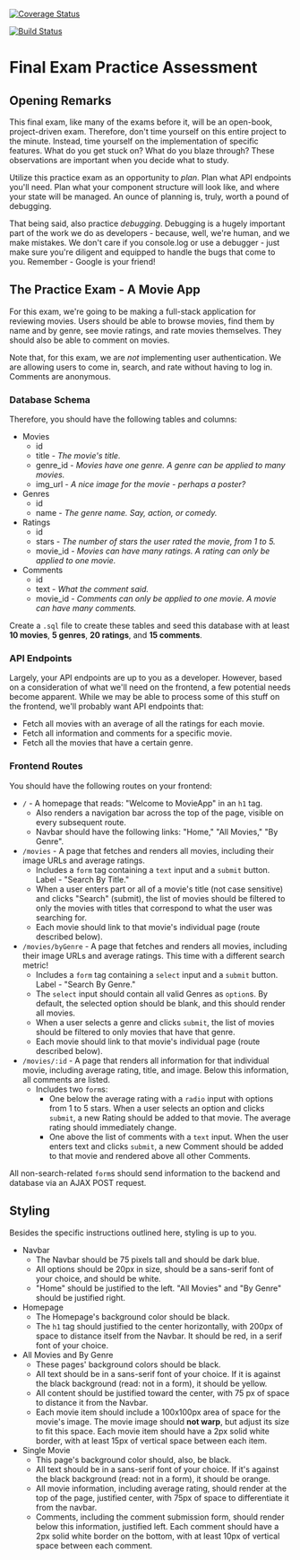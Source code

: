 [![Coverage Status](https://coveralls.io/repos/github/SurgamSurgam/unit-5-practice-exam/badge.svg?branch=master)](https://coveralls.io/github/SurgamSurgam/unit-5-practice-exam?branch=master)

[![Build Status](https://travis-ci.org/SurgamSurgam/unit-5-practice-exam.svg?branch=master)](https://travis-ci.org/SurgamSurgam/unit-5-practice-exam)

# Final Exam Practice Assessment

## Opening Remarks

This final exam, like many of the exams before it, will be an open-book, project-driven exam. Therefore, don't time yourself on this entire project to the minute. Instead, time yourself on the implementation of specific features. What do you get stuck on? What do you blaze through? These observations are important when you decide what to study.

Utilize this practice exam as an opportunity to _plan_. Plan what API endpoints you'll need. Plan what your component structure will look like, and where your state will be managed. An ounce of planning is, truly, worth a pound of debugging.

That being said, also practice _debugging_. Debugging is a hugely important part of the work we do as developers - because, well, we're human, and we make mistakes. We don't care if you console.log or use a debugger - just make sure you're diligent and equipped to handle the bugs that come to you. Remember - Google is your friend!

## The Practice Exam - A Movie App

For this exam, we're going to be making a full-stack application for reviewing movies. Users should be able to browse movies, find them by name and by genre, see movie ratings, and rate movies themselves. They should also be able to comment on movies.

Note that, for this exam, we are _not_ implementing user authentication. We are allowing users to come in, search, and rate without having to log in. Comments are anonymous.

### Database Schema

Therefore, you should have the following tables and columns:

- Movies
  - id
  - title - _The movie's title._
  - genre_id - _Movies have one genre. A genre can be applied to many movies._
  - img_url - *A nice image for the movie - perhaps a poster?*
- Genres
  - id
  - name - _The genre name. Say, action, or comedy._
- Ratings
  - id
  - stars - _The number of stars the user rated the movie, from 1 to 5._
  - movie_id - *Movies can have many ratings. A rating can only be applied to one movie.*
- Comments
  - id
  - text - _What the comment said._
  - movie_id - *Comments can only be applied to one movie. A movie can have many comments.*

Create a `.sql` file to create these tables and seed this database with at least **10 movies**, **5 genres**, **20 ratings**, and **15 comments**.

### API Endpoints

Largely, your API endpoints are up to you as a developer. However, based on a consideration of what we'll need on the frontend, a few potential needs become apparent. While we may be able to process some of this stuff on the frontend, we'll probably want API endpoints that:

- Fetch all movies with an average of all the ratings for each movie.
- Fetch all information and comments for a specific movie.
- Fetch all the movies that have a certain genre.

### Frontend Routes

You should have the following routes on your frontend:

- `/` - A homepage that reads: "Welcome to MovieApp" in an `h1` tag.
  - Also renders a navigation bar across the top of the page, visible on every subsequent route.
  - Navbar should have the following links: "Home," "All Movies," "By Genre".
- `/movies` - A page that fetches and renders all movies, including their image URLs and average ratings.
  - Includes a `form` tag containing a `text` input and a `submit` button. Label - "Search By Title."
  - When a user enters part or all of a movie's title (not case sensitive) and clicks "Search" (submit), the list of movies should be filtered to only the movies with titles that correspond to what the user was searching for.
  - Each movie should link to that movie's individual page (route described below).
- `/movies/byGenre` - A page that fetches and renders all movies, including their image URLs and average ratings. This time with a different search metric!
  - Includes a `form` tag containing a `select` input and a `submit` button. Label - "Search By Genre."
  - The `select` input should contain all valid Genres as `option`s. By default, the selected option should be blank, and this should render all movies.
  - When a user selects a genre and clicks `submit`, the list of movies should be filtered to only movies that have that genre.
  - Each movie should link to that movie's individual page (route described below).
- `/movies/:id` - A page that renders all information for that individual movie, including average rating, title, and image. Below this information, all comments are listed.
  - Includes two `form`s:
    - One below the average rating with a `radio` input with options from 1 to 5 stars. When a user selects an option and clicks `submit`, a new Rating should be added to that movie. The average rating should immediately change.
    - One above the list of comments with a `text` input. When the user enters text and clicks `submit`, a new Comment should be added to that movie and rendered above all other Comments.

All non-search-related `form`s should send information to the backend and database via an AJAX POST request.

## Styling

Besides the specific instructions outlined here, styling is up to you.

- Navbar
  - The Navbar should be 75 pixels tall and should be dark blue.
  - All options should be 20px in size, should be a sans-serif font of your choice, and should be white.
  - "Home" should be justified to the left. "All Movies" and "By Genre" should be justified right.
- Homepage
  - The Homepage's background color should be black.
  - The `h1` tag should justified to the center horizontally, with 200px of space to distance itself from the Navbar. It should be red, in a serif font of your choice.
- All Movies and By Genre
  - These pages' background colors should be black.
  - All text should be in a sans-serif font of your choice. If it is against the black background (read: not in a form), it should be yellow.
  - All content should be justified toward the center, with 75 px of space to distance it from the Navbar.
  - Each movie item should include a 100x100px area of space for the movie's image. The movie image should **not warp**, but adjust its size to fit this space. Each movie item should have a 2px solid white border, with at least 15px of vertical space between each item.
- Single Movie
  - This page's background color should, also, be black.
  - All text should be in a sans-serif font of your choice. If it's against the black background (read: not in a form), it should be orange.
  - All movie information, including average rating, should render at the top of the page, justified center, with 75px of space to differentiate it from the navbar.
  - Comments, including the comment submission form, should render below this information, justified left. Each comment should have a 2px solid white border on the bottom, with at least 10px of vertical space between each comment.
